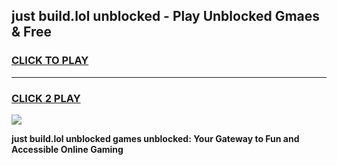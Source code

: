 
## just build.lol unblocked - Play Unblocked Gmaes & Free
<h3>
<a href="https://news.freeplayer.one?title=just_build.lol_unblocked&ref=16F">CLICK TO PLAY</a></h3>
<hr>

<h3>
<a href="https://news.freeplayer.one?title=just_build.lol_unblocked&ref=16F">CLICK 2 PLAY</a>
  
</h3>

<a href="https://news.freeplayer.one?title=just_build.lol_unblocked&ref=16F/"><img src="https://clearcache.store/games.png"></a>


**just build.lol unblocked games unblocked: Your Gateway to Fun and Accessible Online Gaming**
